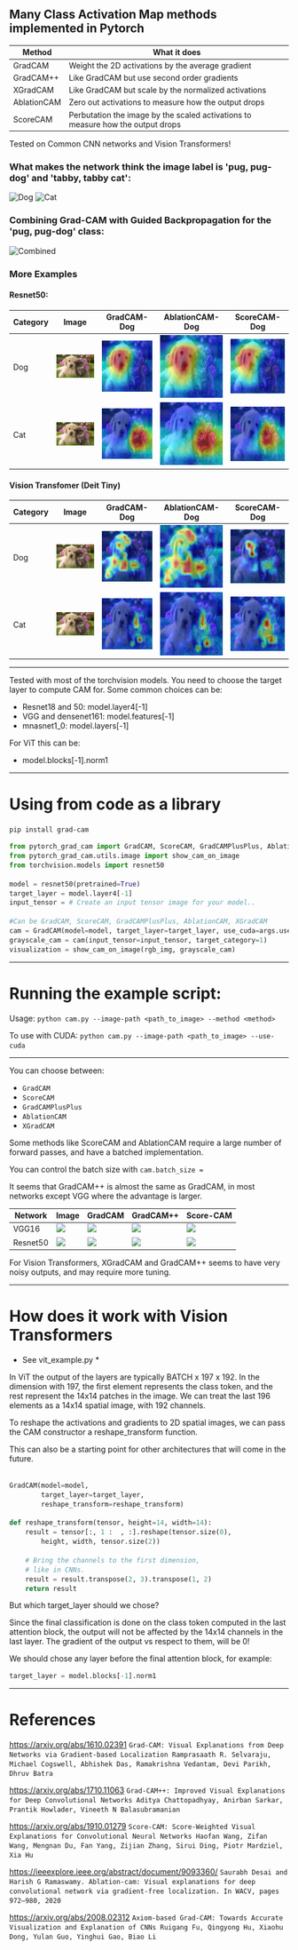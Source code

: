 ## Many Class Activation Map methods implemented in Pytorch ##

| Method   | What it does |
|----------|--------------|
| GradCAM  | Weight the 2D activations by the average gradient
| GradCAM++  | Like GradCAM but use second order gradients
| XGradCAM  | Like GradCAM but scale by the normalized activations
| AblationCAM  | Zero out activations to measure how the output drops
| ScoreCAM  | Perbutation the image by the scaled activations to measure how the output drops

Tested on Common CNN networks and Vision Transformers!

### What makes the network think the image label is 'pug, pug-dog' and 'tabby, tabby cat':
![Dog](https://github.com/jacobgil/pytorch-grad-cam/blob/master/examples/dog.jpg?raw=true) ![Cat](https://github.com/jacobgil/pytorch-grad-cam/blob/master/examples/cat.jpg?raw=true)

### Combining Grad-CAM with Guided Backpropagation for the 'pug, pug-dog' class:
![Combined](https://github.com/jacobgil/pytorch-grad-cam/blob/master/examples/cam_gb_dog.jpg?raw=true)

### More Examples

#### Resnet50:
| Category  | Image | GradCAM-Dog  |  AblationCAM-Dog |  ScoreCAM-Dog |
| ---------|-------|----------|------------|------------|
| Dog    | ![](examples/dog_cat.jfif) | ![](examples/resnet50_dog_gradcam_cam.jpg)     |  ![](examples/resnet50_dog_ablationcam_cam.jpg)   |![](examples/resnet50_dog_scorecam_cam.jpg)   |
| Cat    | ![](examples/dog_cat.jfif) | ![](examples/resnet50_cat_gradcam_cam.jpg)     |  ![](examples/resnet50_cat_ablationcam_cam.jpg)   |![](examples/resnet50_cat_scorecam_cam.jpg)   |

#### Vision Transfomer (Deit Tiny)
| Category  | Image | GradCAM-Dog  |  AblationCAM-Dog |  ScoreCAM-Dog |
| ---------|-------|----------|------------|------------|
| Dog    | ![](examples/dog_cat.jfif) | ![](examples/vit_dog_gradcam_cam.jpg)     |  ![](examples/vit_dog_ablationcam_cam.jpg)   |![](examples/vit_dog_scorecam_cam.jpg)   |
| Cat    | ![](examples/dog_cat.jfif) | ![](examples/vit_cat_gradcam_cam.jpg)     |  ![](examples/vit_cat_ablationcam_cam.jpg)   |![](examples/vit_cat_scorecam_cam.jpg)   |

----------

Tested with most of the torchvision models.
You need to choose the target layer to compute CAM for.
Some common choices can be:
- Resnet18 and 50: model.layer4[-1]
- VGG and densenet161: model.features[-1]
- mnasnet1_0: model.layers[-1]

For ViT this can be:

- model.blocks[-1].norm1

----------

# Using from code as a library

`pip install grad-cam`

```python
from pytorch_grad_cam import GradCAM, ScoreCAM, GradCAMPlusPlus, AblationCAM, XGradCAM
from pytorch_grad_cam.utils.image import show_cam_on_image
from torchvision.models import resnet50

model = resnet50(pretrained=True)
target_layer = model.layer4[-1]
input_tensor = # Create an input tensor image for your model..

#Can be GradCAM, ScoreCAM, GradCAMPlusPlus, AblationCAM, XGradCAM
cam = GradCAM(model=model, target_layer=target_layer, use_cuda=args.use_cuda)
grayscale_cam = cam(input_tensor=input_tensor, target_category=1)
visualization = show_cam_on_image(rgb_img, grayscale_cam)
```

----------

# Running the example script:

Usage: `python cam.py --image-path <path_to_image> --method <method>`

To use with CUDA:
`python cam.py --image-path <path_to_image> --use-cuda`

----------

You can choose between:
- `GradCAM`
- `ScoreCAM`
- `GradCAMPlusPlus`
- `AblationCAM`
- `XGradCAM`

Some methods like ScoreCAM and AblationCAM require a large number of forward passes,
and have a batched implementation.

You can control the batch size with
`cam.batch_size = `

It seems that GradCAM++ is almost the same as GradCAM, in
most networks except VGG where the advantage is larger.

| Network  | Image | GradCAM  |  GradCAM++ |  Score-CAM |
| ---------|-------|----------|------------|------------|
| VGG16    | ![](examples/dogs.png) | ![](examples/dogs_gradcam_vgg16.jpg)     |  ![](examples/dogs_gradcam++_vgg16.jpg)   |![](examples/dogs_scorecam_vgg16.jpg)   |
| Resnet50 | ![](examples/dogs.png) | ![](examples/dogs_gradcam_resnet50.jpg)  |  ![](examples/dogs_gradcam++_resnet50.jpg)|  ![](examples/dogs_scorecam_resnet50.jpg)   |

For Vision Transformers, XGradCAM and GradCAM++ seems to have very noisy outputs, and may require more tuning.


----------

# How does it work with Vision Transformers

* See vit_example.py *

In ViT the output of the layers are typically BATCH x 197 x 192.
In the dimension with 197, the first element represents the class token, and the rest represent the 14x14 patches in the image.
We can treat the last 196 elements as a 14x14 spatial image, with 192 channels.

To reshape the activations and gradients to 2D spatial images,
we can pass the CAM constructor a reshape_transform function.

This can also be a starting point for other architectures that will come in the future.

```python

GradCAM(model=model,
		target_layer=target_layer,
		reshape_transform=reshape_transform)

def reshape_transform(tensor, height=14, width=14):
    result = tensor[:, 1 :  , :].reshape(tensor.size(0),
        height, width, tensor.size(2))

    # Bring the channels to the first dimension,
    # like in CNNs.
    result = result.transpose(2, 3).transpose(1, 2)
    return result
```

But which target_layer should we chose?

Since the final classification is done on the class token computed in the last attention block,
the output will not be affected by the 14x14 channels in the last layer.
The gradient of the output vs respect to them, will be 0!

We should chose any layer before the final attention block, for example:
```python
target_layer = model.blocks[-1].norm1
```

----------


# References

https://arxiv.org/abs/1610.02391
`Grad-CAM: Visual Explanations from Deep Networks via Gradient-based Localization
Ramprasaath R. Selvaraju, Michael Cogswell, Abhishek Das, Ramakrishna Vedantam, Devi Parikh, Dhruv Batra`

https://arxiv.org/abs/1710.11063
`Grad-CAM++: Improved Visual Explanations for Deep Convolutional Networks
Aditya Chattopadhyay, Anirban Sarkar, Prantik Howlader, Vineeth N Balasubramanian`

https://arxiv.org/abs/1910.01279
`Score-CAM: Score-Weighted Visual Explanations for Convolutional Neural Networks
Haofan Wang, Zifan Wang, Mengnan Du, Fan Yang, Zijian Zhang, Sirui Ding, Piotr Mardziel, Xia Hu`

https://ieeexplore.ieee.org/abstract/document/9093360/
`Saurabh Desai and Harish G Ramaswamy. Ablation-cam: Visual explanations for deep
convolutional network via gradient-free localization. In WACV, pages 972–980, 2020`

https://arxiv.org/abs/2008.02312
`Axiom-based Grad-CAM: Towards Accurate Visualization and Explanation of CNNs
Ruigang Fu, Qingyong Hu, Xiaohu Dong, Yulan Guo, Yinghui Gao, Biao Li`